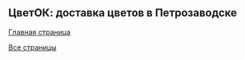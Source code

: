 <h2>ЦветОК: доставка цветов в Петрозаводске</h2>

<a href="https://aliszhuravl.github.io/cvetok/web/index.html">Главная страница</a>

<a href="https://aliszhuravl.github.io/cvetok/web/all.html">Все страницы</a>



